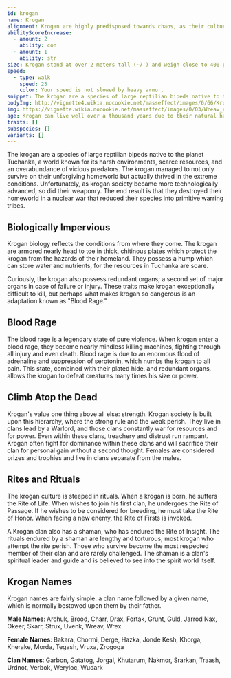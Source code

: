 ```yaml
---
id: krogan
name: Krogan
alignment: Krogan are highly predisposed towards chaos, as their culture is violent, selfish, and brutal. While evil is more common among krogan, those of good and neutral alignments do exist among them. Good krogan especially find it difficult to thrive in Tuchanka and krogan society.
abilityScoreIncrease:
  - amount: 2
    ability: con
  - amount: 1
    ability: str
size: Krogan stand at over 2 meters tall (~7') and weigh close to 400 pounds. Your size is Medium.
speed:
  - type: walk
    speed: 25
    color: Your speed is not slowed by heavy armor.
snippet: The krogan are a species of large reptilian bipeds native to the planet Tuchanka, a world known for its harsh environments, scarce resources, and an overabundance of vicious predators.
bodyImg: http://vignette4.wikia.nocookie.net/masseffect/images/6/66/Krogan_MP.png/revision/latest/scale-to-width-down/500
img: https://vignette.wikia.nocookie.net/masseffect/images/0/03/Wreav_rally_-_destroy_2.png/revision/latest/scale-to-width-down/640?cb=20130215150038
age: Krogan can live well over a thousand years due to their natural hardiness.
traits: []
subspecies: []
variants: []
---
```


The krogan are a species of large reptilian bipeds native to the planet Tuchanka, a world known for its harsh
environments, scarce resources, and an overabundance of vicious predators. The krogan managed to not only survive on their
unforgiving homeworld but actually thrived in the extreme conditions. Unfortunately, as krogan society became more
technologically advanced, so did their weaponry. The end result is that they destroyed their homeworld in a nuclear war
that reduced their species into primitive warring tribes.

## Biologically Impervious
Krogan biology reflects the conditions from where they come. The krogan are armored nearly head to toe in thick, chitinous
plates which protect the krogan from the hazards of their homeland. They possess a hump which can store water and nutrients,
for the resources in Tuchanka are scare.

Curiously, the krogan also possess redundant organs; a second set of major organs in case of failure or injury. These
traits make krogan exceptionally difficult to kill, but perhaps what makes krogan so dangerous is an adaptation known as "Blood Rage."

## Blood Rage
The blood rage is a legendary state of pure violence. When krogan enter a blood rage, they become nearly mindless
killing machines, fighting through all injury and even death. Blood rage is due to an enormous flood of adrenaline and
suppression of serotonin, which numbs the krogan to all pain. This state, combined with their plated hide, and redundant
organs, allows the krogan to defeat creatures many times his size or power.

## Climb Atop the Dead
Krogan's value one thing above all else: strength. Krogan society is built upon this hierarchy, where the strong rule
and the weak perish. They live in clans lead by a Warlord, and those clans constantly war for resources and for power.
Even within these clans, treachery and distrust run rampant. Krogan often fight for dominance within these clans and
will sacrifice their clan for personal gain without a second thought. Females are considered prizes and trophies and
live in clans separate from the males.

## Rites and Rituals
The krogan culture is steeped in rituals. When a krogan is born, he suffers the Rite of Life. When wishes to join his
first clan, he undergoes the Rite of Passage. If he wishes to be considered for breeding, he must take the Rite of Honor.
When facing a new enemy, the Rite of Firsts is invoked.

A Krogan clan also has a shaman, who has endured the Rite of Insight. The rituals endured by a shaman are lengthy and
torturous; most krogan who attempt the rite perish. Those who survive become the most respected member of their clan
and are rarely challenged. The shaman is a clan's spiritual leader and guide and is believed to see into the spirit
world itself.

## Krogan Names
Krogan names are fairly simple: a clan name followed by a given name, which is normally bestowed upon them by their father.

__Male Names__: Archuk, Brood, Charr, Drax, Fortak, Grunt, Guld, Jarrod Nax, Okeer, Skarr, Strux, Uvenk, Wreav, Wrex

__Female Names__: Bakara, Chormi, Derge, Hazka, Jonde Kesh, Khorga, Kherake, Morda, Tegash, Vruxa, Zrogoga

__Clan Names__: Garbon, Gatatog, Jorgal, Khutarum, Nakmor, Srarkan, Traash, Urdnot, Verbok, Weryloc, Wudark

<source-reference pages="6-7" source="races" :additional="[{source: 'wiki', pages: 'Krogan'}]"></source-reference>

